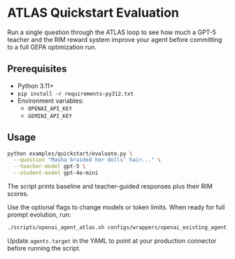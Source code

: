 # ATLAS Quickstart Evaluation

Run a single question through the ATLAS loop to see how much a GPT-5 teacher and the RIM reward system improve your agent before committing to a full GEPA optimization run.

## Prerequisites
- Python 3.11+
- `pip install -r requirements-py312.txt`
- Environment variables:
  - `OPENAI_API_KEY`
  - `GEMINI_API_KEY`

## Usage
```bash
python examples/quickstart/evaluate.py \
  --question "Masha braided her dolls' hair..." \
  --teacher-model gpt-5 \
  --student-model gpt-4o-mini
```
The script prints baseline and teacher-guided responses plus their RIM scores.

Use the optional flags to change models or token limits. When ready for full prompt evolution, run:
```bash
./scripts/openai_agent_atlas.sh configs/wrappers/openai_existing_agent.yaml
```
Update `agents.target` in the YAML to point at your production connector before running the script.
